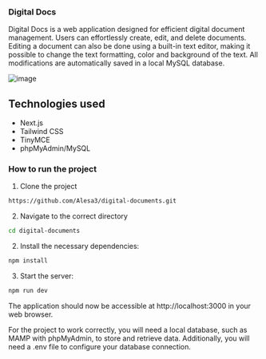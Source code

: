### Digital Docs

Digital Docs is a web application designed for efficient digital document management. Users can effortlessly create, edit, and delete documents. Editing a document can also be done using a built-in text editor, making it possible to change the text formatting, color and background of the text. All modifications are automatically saved in a local MySQL database.

![image](https://github.com/Alesa3/digital-documents/assets/80218438/39646e00-d990-4d07-9d92-e6908b226af2)


## Technologies used


- Next.js
- Tailwind CSS
- TinyMCE
- phpMyAdmin/MySQL

### How to run the project

1. Clone the project

```bash
https://github.com/Alesa3/digital-documents.git
```

2. Navigate to the correct directory
```bash
cd digital-documents
```

2. Install the necessary dependencies:

```bash
npm install
```

3. Start the server:

```bash
npm run dev
```

The application should now be accessible at http://localhost:3000 in your web browser.

For the project to work correctly, you will need a local database, such as MAMP with phpMyAdmin, to store and retrieve data. Additionally, you will need a .env file to configure your database connection.

